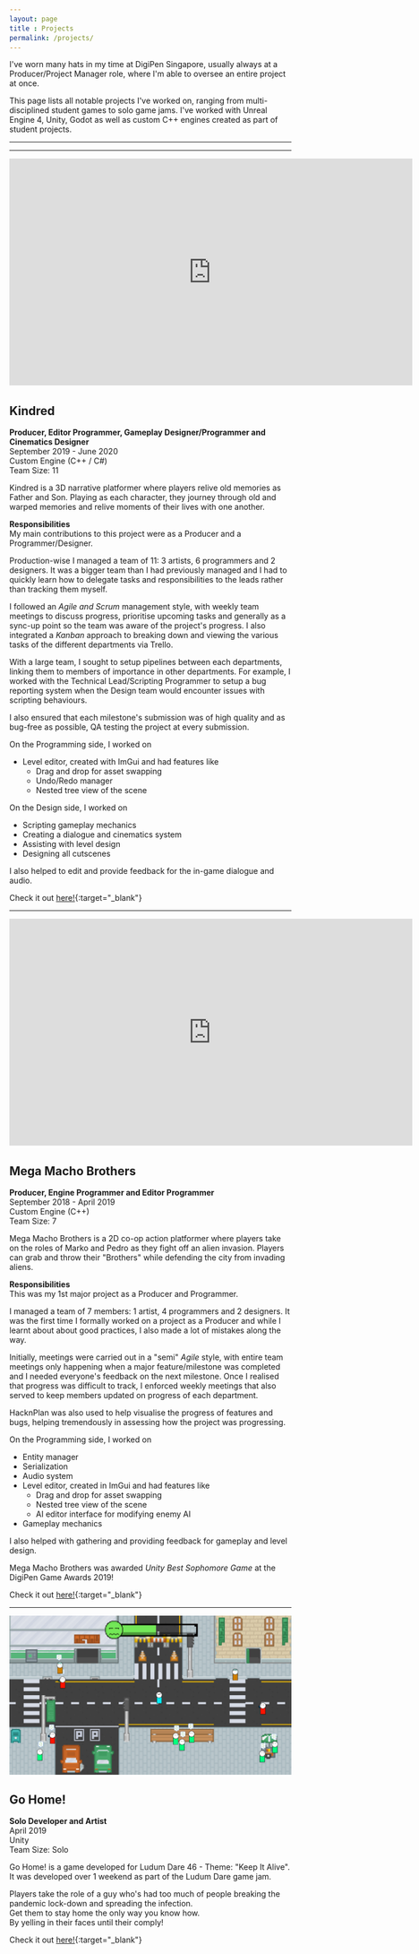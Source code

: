 ```yaml
---
layout: page
title : Projects
permalink: /projects/
---
```


I've worn many hats in my time at DigiPen Singapore, usually always at a Producer/Project Manager role, where I'm able to oversee an entire project at once.  

This page lists all notable projects I've worked on, ranging from multi-disciplined student games to solo game jams. I've worked with Unreal Engine 4, Unity, Godot as well as custom C++ engines created as part of student projects.  

---
---

<!--![Kindred](assets/kindred.png)-->
<iframe width="720" height="405" src="https://www.youtube.com/embed/oB_Zaoc2pgY" frameborder="0" allow="accelerometer; autoplay; encrypted-media; gyroscope; picture-in-picture" allowfullscreen></iframe>

## **Kindred**

**Producer, Editor Programmer, Gameplay Designer/Programmer and Cinematics Designer**  
September 2019 - June 2020  
Custom Engine (C++ / C#)  
Team Size: 11

Kindred is a 3D narrative platformer where players relive old memories as Father and Son. Playing as each character, they journey through old and warped memories and relive moments of their lives with one another.

**Responsibilities**  
My main contributions to this project were as a Producer and a Programmer/Designer.  

Production-wise I managed a team of 11: 3 artists, 6 programmers and 2 designers. It was a bigger team than I had previously managed and I had to quickly learn how to delegate tasks and responsibilities to the leads rather than tracking them myself.

I followed an *Agile and Scrum* management style, with weekly team meetings to discuss progress, prioritise upcoming tasks and generally as a sync-up point so the team was aware of the project's progress. I also integrated a *Kanban* approach to breaking down and viewing the various tasks of the different departments via Trello.

With a large team, I sought to setup pipelines between each departments, linking them to members of importance in other departments. For example, I worked with the Technical Lead/Scripting Programmer to setup a bug reporting system when the Design team would encounter issues with scripting behaviours.

I also ensured that each milestone's submission was of high quality and as bug-free as possible, QA testing the project at every submission.

On the Programming side, I worked on
- Level editor, created with ImGui and had features like
  - Drag and drop for asset swapping
  - Undo/Redo manager
  - Nested tree view of the scene

On the Design side, I worked on
- Scripting gameplay mechanics
- Creating a dialogue and cinematics system
- Assisting with level design
- Designing all cutscenes

I also helped to edit and provide feedback for the in-game dialogue and audio.

<!--Learn more about the details of my responsibilities [here]({% link _projects/kindred.md %})!-->
Check it out [here!](https://games.digipen.edu/games/kindred){:target="_blank"}

---

<!--![Mega Macho Brothers](assets/mmb.jpg)-->
<iframe width="720" height="405" src="https://www.youtube.com/embed/-3gB86JMQ-8" frameborder="0" allow="accelerometer; autoplay; encrypted-media; gyroscope; picture-in-picture" allowfullscreen></iframe>

## **Mega Macho Brothers**

**Producer, Engine Programmer and Editor Programmer**  
September 2018 - April 2019  
Custom Engine (C++)  
Team Size: 7  

Mega Macho Brothers is a 2D co-op action platformer where players take on the roles of Marko and Pedro as they fight off an alien invasion. Players can grab and throw their "Brothers" while defending the city from invading aliens.

**Responsibilities**  
This was my 1st major project as a Producer and Programmer.

I managed a team of 7 members: 1 artist, 4 programmers and 2 designers. It was the first time I formally worked on a project as a Producer and while I learnt about about good practices, I also made a lot of mistakes along the way.

Initially, meetings were carried out in a "semi" *Agile* style, with entire team meetings only happening when a major feature/milestone was completed and I needed everyone's feedback on the next milestone. Once I realised that progress was difficult to track, I enforced weekly meetings that also served to keep members updated on progress of each department.

HacknPlan was also used to help visualise the progress of features and bugs, helping tremendously in assessing how the project was progressing.

On the Programming side, I worked on
- Entity manager
- Serialization
- Audio system
- Level editor, created in ImGui and had features like
    - Drag and drop for asset swapping
    - Nested tree view of the scene
    - AI editor interface for modifying enemy AI
- Gameplay mechanics

I also helped with gathering and providing feedback for gameplay and level design.

Mega Macho Brothers was awarded *Unity Best Sophomore Game* at the DigiPen Game Awards 2019!

<!--Learn more about my responsibilities [here]({% link _projects/mmb.md %})!-->
Check it out [here!](https://games.digipen.edu/games/mega-macho-bros){:target="_blank"}

---

![Go Home!](assets/go_home.png)

## **Go Home!**

**Solo Developer and Artist**  
April 2019  
Unity  
Team Size: Solo  

Go Home! is a game developed for Ludum Dare 46 - Theme: "Keep It Alive".  
It was developed over 1 weekend as part of the Ludum Dare game jam.  

Players take the role of a guy who's had too much of people breaking the pandemic lock-down and spreading the infection.  
Get them to stay home the only way you know how.  
By yelling in their faces until their comply!

Check it out [here!](https://acjh13.itch.io/go-home){:target="_blank"}
